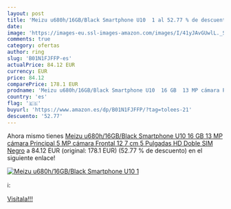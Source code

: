```yaml
---
layout: post
title: 'Meizu u680h/16GB/Black Smartphone U10  1 al 52.77 % de descuento'
date: 
image: 'https://images-eu.ssl-images-amazon.com/images/I/41yJAvGUwlL._SL200_.jpg'
comments: true
category: ofertas
author: ring
slug: 'B01N1FJFFP-es'
actualPrice: 84.12 EUR
currency: EUR
price: 84.12
comparePrice: 178.1 EUR
prodname: 'Meizu u680h/16GB/Black Smartphone U10  16 GB  13 MP cámara Principal  5 MP cámara Frontal  12 7 cm  5 Pulgadas  HD  Doble SIM Negro'
country: 'es'
flag: '🇪🇸'
buyurl: 'https://www.amazon.es/dp/B01N1FJFFP/?tag=tolees-21'
descuento: '52.77'
---
```


Ahora mismo tienes [Meizu u680h/16GB/Black Smartphone U10  16 GB  13 MP cámara Principal  5 MP cámara Frontal  12 7 cm  5 Pulgadas  HD  Doble SIM Negro](https://www.amazon.es/dp/B01N1FJFFP/?tag=tolees-21) a 84.12 EUR (original: 178.1 EUR) (52.77 %  de descuento) en el siguiente enlace!

[![Meizu u680h/16GB/Black Smartphone U10  1](https://images-eu.ssl-images-amazon.com/images/I/41yJAvGUwlL._SL200_.jpg)](https://www.amazon.es/dp/B01N1FJFFP/?tag=tolees-21)

ℹ️:


[Visítala!!!](https://www.amazon.es/dp/B01N1FJFFP/?tag=tolees-21)
